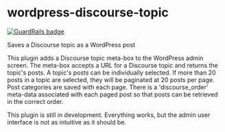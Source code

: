 # wordpress-discourse-topic

[![GuardRails badge](https://badges.production.guardrails.io/Korben00/wordpress-discourse-topic.svg)](https://www.guardrails.io)

Saves a Discourse topic as a WordPress  post

This plugin adds a Discourse topic meta-box to the WordPress admin screen. The meta-box accepts a URL for a Discourse
topic and returns the topic's posts. A topic's posts can be individually selected. If more than 20 posts in a topic
are selected, they will be paginated at 20 posts per page. Post categories are saved with each page. There is a
'discourse_order' meta-data associated with each paged post so that posts can be retrieved in the correct order.

This plugin is still in development. Everything works, but the admin user interface is not as intuitive as it should
be.
